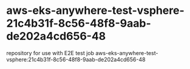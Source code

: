 # aws-eks-anywhere-test-vsphere-21c4b31f-8c56-48f8-9aab-de202a4cd656-48
repository for use with E2E test job aws-eks-anywhere-test-vsphere:21c4b31f-8c56-48f8-9aab-de202a4cd656-48

